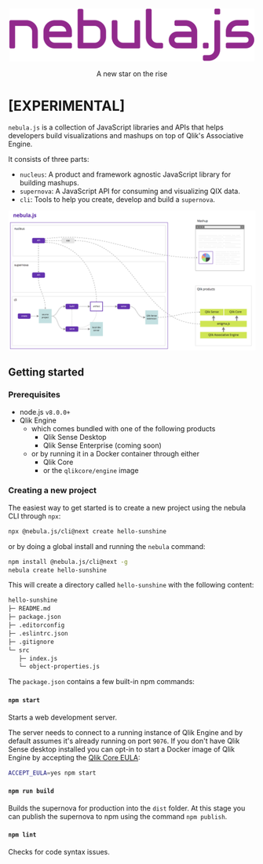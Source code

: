 <p align="center">
  <img width="500" src="./assets/logos/nebula.png" alt="nebula.js logo" />
  <div style="text-align: center; ">A new star on the rise</div>
</p>

# [EXPERIMENTAL]

`nebula.js` is a collection of JavaScript libraries and APIs that helps developers build visualizations and mashups on top of Qlik's Associative Engine.

It consists of three parts:

- `nucleus`: A product and framework agnostic JavaScript library for building mashups.
- `supernova`: A JavaScript API for consuming and visualizing QIX data.
- `cli`: Tools to help you create, develop and build a `supernova`.

![nebula-overview](assets/nebula-overview.png)

## Getting started

### Prerequisites

- node.js `v8.0.0+`
- Qlik Engine
  - which comes bundled with one of the following products
    - Qlik Sense Desktop
    - Qlik Sense Enterprise (coming soon)
  - or by running it in a Docker container through either
    - Qlik Core
    - or the `qlikcore/engine` image

### Creating a new project

The easiest way to get started is to create a new project using the nebula CLI through `npx`:
```sh
npx @nebula.js/cli@next create hello-sunshine
```

or by doing a global install and running the `nebula` command:

```sh
npm install @nebula.js/cli@next -g
nebula create hello-sunshine
```

This will create a directory called `hello-sunshine` with the following content:

```sh
hello-sunshine
├─ README.md
├─ package.json
├─ .editorconfig
├─ .eslintrc.json
├─ .gitignore
└─ src
   ├─ index.js
   └─ object-properties.js
```

The `package.json` contains a few built-in npm commands:

#### `npm start`

Starts a web development server.

The server needs to connect to a running instance of Qlik Engine and by default assumes it's already running on port `9076`. If you don't have Qlik Sense desktop installed you can opt-in to start a Docker image of Qlik Engine by accepting the [Qlik Core EULA](https://core.qlik.com/eula/):

```sh
ACCEPT_EULA=yes npm start
```

#### `npm run build`

Builds the supernova for production into the `dist` folder. At this stage you can publish the supernova to npm using the command `npm publish`.

#### `npm lint`

Checks for code syntax issues.
